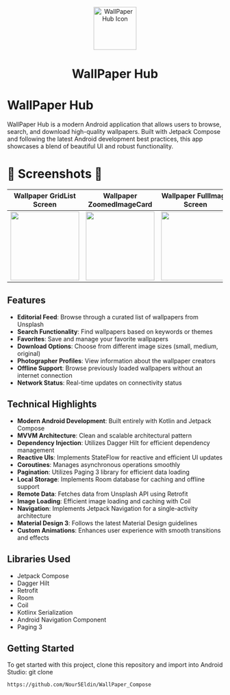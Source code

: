 <p align="center">
  <img src="https://github.com/user-attachments/assets/693524f7-14e3-4b4f-a95b-a02058c5765e" width="100" height="100" alt="WallPaper Hub Icon">
</p>

<h1 align="center">WallPaper Hub</h1>

# WallPaper Hub

WallPaper Hub is a modern Android application that allows users to browse, search, and download high-quality wallpapers. Built with Jetpack Compose and following the latest Android development best practices, this app showcases a blend of beautiful UI and robust functionality.

# :camera_flash: **Screenshots** :camera_flash:

| Wallpaper  GridList  Screen                         | Wallpaper  ZoomedImageCard                            | Wallpaper  FullImage  Screen                        | Wallpaper  Favorite BookMarks Screen                  | Wallpaper  Download Images                           |
|-----------------------------------------------------|-------------------------------------------------------|-----------------------------------------------------|-------------------------------------------------------|------------------------------------------------------|
|<img width="160" src="./assets/wallpaperGrid.gif">| <img width="160" src="./assets/wallpaperZoomedImg.gif">   |<img width="160" src="./assets/wallpaperFullimage.gif">|<img width="160" src="./assets/wallpaperBookmarksFav.gif">  |<img width="160" src="./assets/wallpaperdownloadimg.gif">  |



## Features

- **Editorial Feed**: Browse through a curated list of wallpapers from Unsplash
- **Search Functionality**: Find wallpapers based on keywords or themes
- **Favorites**: Save and manage your favorite wallpapers
- **Download Options**: Choose from different image sizes (small, medium, original)
- **Photographer Profiles**: View information about the wallpaper creators
- **Offline Support**: Browse previously loaded wallpapers without an internet connection
- **Network Status**: Real-time updates on connectivity status

## Technical Highlights

- **Modern Android Development**: Built entirely with Kotlin and Jetpack Compose
- **MVVM Architecture**: Clean and scalable architectural pattern
- **Dependency Injection**: Utilizes Dagger Hilt for efficient dependency management
- **Reactive UIs**: Implements StateFlow for reactive and efficient UI updates
- **Coroutines**: Manages asynchronous operations smoothly
- **Pagination**: Utilizes Paging 3 library for efficient data loading
- **Local Storage**: Implements Room database for caching and offline support
- **Remote Data**: Fetches data from Unsplash API using Retrofit
- **Image Loading**: Efficient image loading and caching with Coil
- **Navigation**: Implements Jetpack Navigation for a single-activity architecture
- **Material Design 3**: Follows the latest Material Design guidelines
- **Custom Animations**: Enhances user experience with smooth transitions and effects

## Libraries Used

- Jetpack Compose
- Dagger Hilt
- Retrofit
- Room
- Coil
- Kotlinx Serialization
- Android Navigation Component
- Paging 3

## Getting Started

To get started with this project, clone this repository and import into Android Studio:
git clone
```bash
https://github.com/Nour5Eldin/WallPaper_Compose
